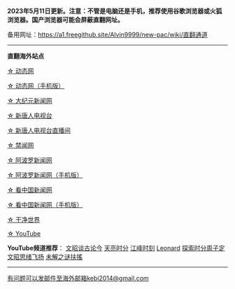 **2023年5月11日更新。注意：不管是电脑还是手机，推荐使用谷歌浏览器或火狐浏览器。国产浏览器可能会屏蔽直翻网址。**

备用网址：https://a1.freegithub.site/Alvin9999/new-pac/wiki/直翻通道

***


**直翻海外站点**

[☆ 动态网](https://free6.freeku6.xyz/20)

[☆ 动态网（手机版）](https://free6.freeku6.xyz/21)

[☆ 大纪元新闻网](https://free6.freeku6.xyz/90)

[☆ 新唐人电视台](https://free6.freeku6.xyz/4)

[☆ 新唐人电视台直播间](https://free6.freeku6.xyz/44)

[☆ 禁闻网](https://free6.freeku6.xyz/3)

[☆ 阿波罗新闻网](https://free6.freeku6.xyz/7)

[☆ 阿波罗新闻网（手机版）](https://free6.freeku6.xyz/53)

[☆ 看中国新闻网](https://free6.freeku6.xyz/26)

[☆ 看中国新闻网（手机版）](https://free6.freeku6.xyz/54)

[☆ 干净世界](https://free6.freeku6.xyz/1)

[☆ YouTube](https://free6.freeku6.xyz/45)


**YouTube频道推荐**： [文昭谈古论今](https://free6.freeku6.xyz/46)   [天亮时分](https://free6.freeku6.xyz/47)  [江峰时刻](https://free6.freeku6.xyz/48)   [Leonard](https://free6.freeku6.xyz/49)  [探索时分周子定](https://free6.freeku6.xyz/50) [文昭思绪飞扬](https://free6.freeku6.xyz/51) [未解之谜扶搖](https://free6.freeku6.xyz/52)

***


有问题可以发邮件至海外邮箱kebi2014@gmail.com